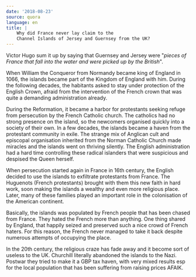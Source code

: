 ```yaml
---
date: '2018-08-23'
source: quora
language: en
title: |
    Why did France never lay claim to the
    Channel Islands of Jersey and Guernsey from the UK?
---
```


Victor Hugo sum it up by saying that Guernsey and Jersey were "*pieces
of France that fall into the water and were picked up by the British*".

When William the Conqueror from Normandy became king of England in 1066,
the islands became part of the Kingdom of England with him. During the
following decades, the habitants asked to stay under protection of the
English Crown, afraid from the intervention of the French crown that was
quite a demanding administration already.

During the Reformation, it became a harbor for protestants seeking
refuge from persecution by the French Catholic church. The catholics had
no strong presence on the island, so the newcomers organised quickly
into a society of their own. In a few decades, the islands became a
haven from the protestant community in exile. The strange mix of
Anglican cult and episcopal organisation inherited from the Norman
Catholic Church made miracles and the islands went on thriving silently.
The English administration had a hard time controlling these radical
islanders that were suspicious and despised the Queen herself.

When persecution started again in France in 16th century, the English
decided to use the islands to exfiltrate protestants from France. The
Huguenots (French protestants) brought with them this new faith in hard
work, soon making the islands a wealthy and even more religious place.
Later, many of these families played an important role in the
colonisation of the American continent.

Basically, the islands was populated by French people that has been
chased from France. They hated the French more than anything. One thing
shared by England, that happily seized and preserved such a nice crowd
of French haters. For this reason, the French never managed to take it
back despite numerous attempts of occupying the place.

In the 20th century, the religious craze has fade away and it become
sort of useless to the UK. Churchill literally abandoned the islands to
the Nazi. Postwar they tried to make it a GBP tax haven, with very mixed
results esp for the local population that has been suffering from
raising prices AFAIK.
